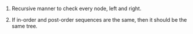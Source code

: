 1. Recursive manner to check every node, left and right.

2. If in-order and post-order sequences are the same, then it should be the same tree.